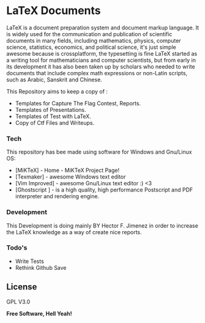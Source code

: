 # LaTeX Documents 
LaTeX is a document preparation system and document markup language. It is widely used for the communication and publication of scientific documents in many fields, including mathematics, physics, computer science, statistics, economics, and political science, it's just simple awesome because is crossplatform, the typesetting is fine LaTeX started as a writing tool for mathematicians and computer scientists, but from early in its development it has also been taken up by scholars who needed to write documents that include complex math expressions or non-Latin scripts, such as Arabic, Sanskrit and Chinese.

This Repository aims to keep a copy of  :

  - Templates for Capture The Flag Contest, Reports.
  - Templates of Presentations.
  - Templates of Test with LaTeX.
  - Copy of Ctf Files and Writeups.

### Tech

This repository has bee made using software for Windows and Gnu/Linux OS:  

* [MiKTeX] - Home - MiKTeX Project Page!
* [Texmaker] - awesome Windows text editor
* [Vim Improved] - awesome Gnu/Linux text editor :) <3
* [Ghostscript ] - is a high quality, high performance Postscript and PDF
    interpreter and rendering engine.
### Development
This Development is doing mainly BY Hector F. Jimenez in order to increase the LaTeX knowledge as a way of create nice reports.

### Todo's
 - Write Tests
 - Rethink Github Save

 
License
----
GPL V3.0 

**Free Software, Hell Yeah!**
